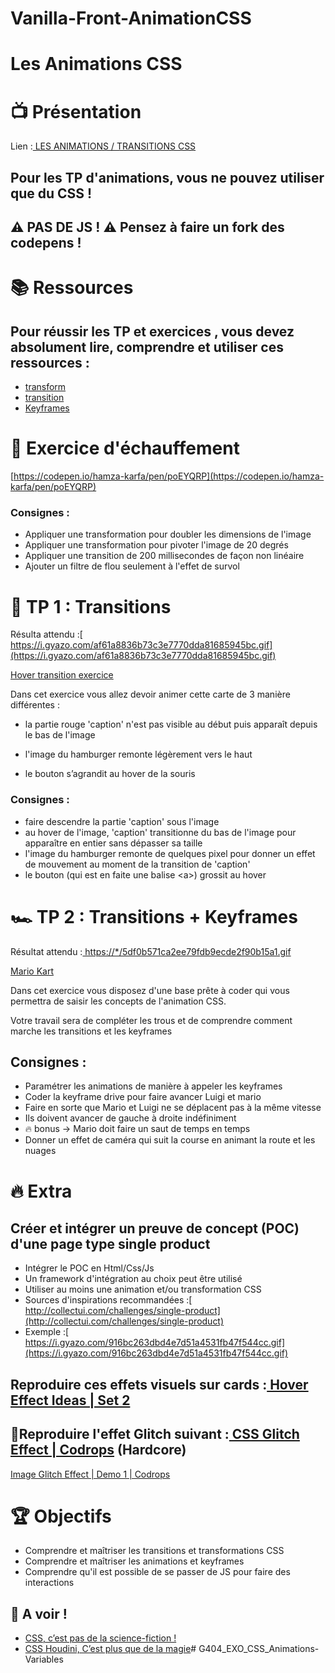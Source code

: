 # Vanilla-Front-AnimationCSS

# Les Animations CSS


# 📺 Présentation

Lien :[ LES ANIMATIONS / TRANSITIONS CSS](https://docs.google.com/presentation/d/10c2OlgcXkjYRo8rS-qC3f6sKsq2EU-Vn5PyLefxpQSA/edit#slide=id.p)


## **Pour les TP d'animations, vous ne pouvez utiliser que du CSS !**


## **⚠️ PAS DE JS ! ⚠️ Pensez à faire un fork des codepens !**


# 📚️ Ressources


## Pour réussir les TP et exercices , vous devez absolument lire, comprendre et utiliser ces ressources :



* [transform](https://developer.mozilla.org/fr/docs/Web/CSS/transform)
* [transition](https://developer.mozilla.org/fr/docs/Web/CSS/transition)
* [Keyframes](https://developer.mozilla.org/fr/docs/Web/CSS/@keyframes)





# 💪 Exercice d'échauffement

[https://codepen.io/hamza-karfa/pen/poEYQRP](https://codepen.io/hamza-karfa/pen/poEYQRP)


### **Consignes :**



* Appliquer une transformation pour doubler les dimensions de l'image
* Appliquer une transformation pour pivoter l'image de 20 degrés
* Appliquer une transition de 200 millisecondes de façon non linéaire
* Ajouter un filtre de flou seulement à l'effet de survol


# 🍔 TP 1 : Transitions

Résulta attendu :[ https://i.gyazo.com/af61a8836b73c3e7770dda81685945bc.gif](https://i.gyazo.com/af61a8836b73c3e7770dda81685945bc.gif)

[Hover transition exercice](https://codepen.io/hamza-karfa/pen/GRjewOg)

Dans cet exercice vous allez devoir animer cette carte de 3 manière différentes :

- la partie rouge 'caption' n'est pas visible au début puis apparaît depuis le bas de l'image

- l'image du hamburger remonte légèrement vers le haut

- le bouton s’agrandit au hover de la souris


### **Consignes :**



* faire descendre la partie 'caption' sous l'image
* au hover de l'image, 'caption' transitionne du bas de l'image pour apparaître en entier sans dépasser sa taille
* l'image du hamburger remonte de quelques pixel pour donner un effet de mouvement au moment de la transition de 'caption'
* le bouton (qui est en faite une balise &lt;a>) grossit au hover 


# 🏎️ TP 2 : Transitions + Keyframes

Résultat attendu :[ https://*/5df0b571ca2ee79fdb9ecde2f90b15a1.gif](https://i.gyazo.com/5df0b571ca2ee79fdb9ecde2f90b15a1.gif)

[Mario Kart](https://codepen.io/hamza-karfa/pen/QWKoJQv)

Dans cet exercice vous disposez d'une base prête à coder qui vous permettra de saisir les concepts de l'animation CSS.

Votre travail sera de compléter les trous et de comprendre comment marche les transitions et les keyframes


## **Consignes :**



* Paramétrer les animations de manière à appeler les keyframes
* Coder la keyframe drive pour faire avancer Luigi et mario
* Faire en sorte que Mario et Luigi ne se déplacent pas à la même vitesse
* Ils doivent avancer de gauche à droite indéfiniment
* 🔥 bonus → Mario doit faire un saut de temps en temps
* Donner un effet de caméra qui suit la course en animant la route et les nuages




# 🔥 Extra


## **Créer et intégrer un preuve de concept (POC) d'une page type single product**



* Intégrer le POC en Html/Css/Js
* Un framework d'intégration au choix peut être utilisé
* Utiliser au moins une animation et/ou transformation CSS
* Sources d'inspirations recommandées :[ http://collectui.com/challenges/single-product](http://collectui.com/challenges/single-product)
* Exemple :[ https://i.gyazo.com/916bc263dbd4e7d51a4531fb47f544cc.gif](https://i.gyazo.com/916bc263dbd4e7d51a4531fb47f544cc.gif)


## **Reproduire ces effets visuels sur cards :[ Hover Effect Ideas | Set 2](https://tympanus.net/Development/HoverEffectIdeas/index2.html)**


## **🥇Reproduire l'effet Glitch suivant :[ CSS Glitch Effect | Codrops](https://tympanus.net/codrops/2017/12/21/css-glitch-effect/) (Hardcore)**

[Image Glitch Effect | Demo 1 | Codrops](https://tympanus.net/Tutorials/CSSGlitchEffect/)


# 


# **🏆 Objectifs**



* Comprendre et maîtriser les transitions et transformations CSS
* Comprendre et maîtriser les animations et keyframes
* Comprendre qu'il est possible de se passer de JS pour faire des interactions


## **👀 A voir !**



* [CSS, c’est pas de la science-fiction !](http://slides.iamvdo.me/experiences16/#/)
* [CSS Houdini, C’est plus que de la magie](https://slides.iamvdo.me/kiwiparty17/#/)# G404_EXO_CSS_Animations-Variables
